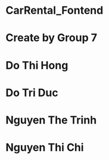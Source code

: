 # CarRental_Fontend
# Create by Group 7
# Do Thi Hong
# Do Tri Duc
# Nguyen The Trinh
# Nguyen Thi Chi
